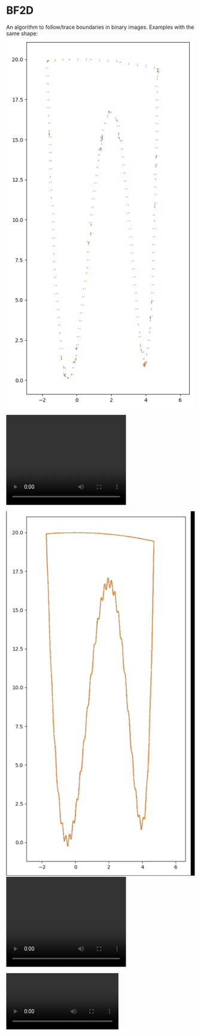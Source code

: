 # BF2D
An algorithm to follow/trace boundaries in binary images. Examples with the same shape:
![Example boundary trace, low precision](compl6.png?raw=true "Example boundary trace, low precision")

<video width="320" height="240" controls>
  <source src="compl6.mp4" type="video/mp4">
</video>

![Example boundary trace, high precision](compl5.png?raw=true "Example boundary trace, high precision")
<video width="320" height="240" controls>
  <source src="compl5.mp4" type="video/mp4">
</video>

![Example boundary trace, high precision](compl6.mov?raw=true "Example boundary trace, high precision")